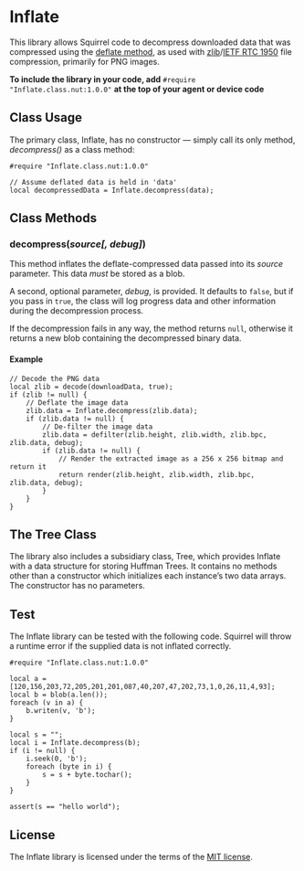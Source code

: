 # Inflate

This library allows Squirrel code to decompress downloaded data that was compressed using the [deflate method](https://en.wikipedia.org/wiki/DEFLATE), as used with [zlib](http://zlib.net)/[IETF RTC 1950](https://tools.ietf.org/html/rfc1950) file compression, primarily for PNG images.

**To include the library in your code, add** `#require "Inflate.class.nut:1.0.0"` **at the top of your agent or device code**

## Class Usage

The primary class, Inflate, has no constructor &mdash; simply call its only method, *decompress()* as a class method:

```squirrel
#require "Inflate.class.nut:1.0.0"

// Assume deflated data is held in 'data'
local decompressedData = Inflate.decompress(data);
```

## Class Methods

### decompress(*source[, debug]*)

This method inflates the deflate-compressed data passed into its *source* parameter. This data *must* be stored as a blob.

A second, optional parameter, *debug*, is provided. It defaults to `false`, but if you pass in `true`, the class will log progress data and other information during the decompression process.

If the decompression fails in any way, the method returns `null`, otherwise it returns a new blob containing the decompressed binary data.

#### Example

```squirrel
// Decode the PNG data
local zlib = decode(downloadData, true);
if (zlib != null) {
    // Deflate the image data
    zlib.data = Inflate.decompress(zlib.data);
    if (zlib.data != null) {
        // De-filter the image data
        zlib.data = defilter(zlib.height, zlib.width, zlib.bpc, zlib.data, debug);
        if (zlib.data != null) {
            // Render the extracted image as a 256 x 256 bitmap and return it
            return render(zlib.height, zlib.width, zlib.bpc, zlib.data, debug);
        }
    }
}
```

## The Tree Class

The library also includes a subsidiary class, Tree, which provides Inflate with a data structure for storing Huffman Trees. It contains no methods other than a constructor which initializes each instance’s two data arrays. The constructor has no parameters.

## Test

The Inflate library can be tested with the following code. Squirrel will throw a runtime error if the supplied data is not inflated correctly.

```squirrel
#require "Inflate.class.nut:1.0.0"

local a = [120,156,203,72,205,201,201,087,40,207,47,202,73,1,0,26,11,4,93];
local b = blob(a.len());
foreach (v in a) {
	b.writen(v, 'b');
}

local s = "";
local i = Inflate.decompress(b);
if (i != null) {
	i.seek(0, 'b');
	foreach (byte in i) {
    	s = s + byte.tochar();
	}
}

assert(s == "hello world");
```

## License

The Inflate library is licensed under the terms of the [MIT license](https://github.com/electricimp/Inflate/blob/master/LICENSE).
